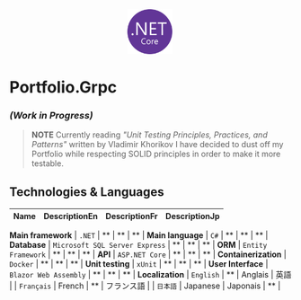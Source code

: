 <div id="header" align="center">
<img src="https://github.com/devicons/devicon/blob/master/icons/dotnetcore/dotnetcore-original.svg" title=".NET" alt=".NET" width="80" height="80"/>&nbsp;
</div>

# Portfolio.Grpc
### _(Work in Progress)_

> **NOTE**
> Currently reading _"Unit Testing Principles, Practices, and Patterns"_ written by Vladimir Khorikov I have decided to dust off my Portfolio while respecting SOLID principles in order to make it more testable.


## __Technologies & Languages__
| Name | DescriptionEn | DescriptionFr | DescriptionJp |
| --- | --- | --- | --- |
**Main framework**
| `.NET` | ** | ** | ** |
**Main language**
| `C#` | ** | ** | ** |
**Database**
| `Microsoft SQL Server Express` | ** | ** | ** |
**ORM**
| `Entity Framework` | ** | ** | ** |
**API**
| `ASP.NET Core` | ** | ** | ** |
**Containerization**
| `Docker` | ** | ** | ** |
**Unit testing**
| `xUnit` | ** | ** | ** |
**User Interface**
| `Blazor Web Assembly` | ** | ** | ** |
**Localization**
| `English` | ** | Anglais | 英語 |
| `Français` | French | ** | フランス語 |
| `日本語` | Japanese | Japonais | ** |

